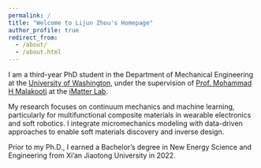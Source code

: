 ```yaml
---
permalink: /
title: "Welcome to Lijun Zhou's Homepage"
author_profile: true
redirect_from: 
  - /about/
  - /about.html
---
```


I am a third-year PhD student in the Department of Mechanical Engineering at the [University of Washington](https://www.washington.edu/), under the supervision of [Prof. Mohammad H Malakooti](https://www.me.washington.edu/facultyfinder/mohammad-malakooti) at the [iMatter Lab](https://sites.google.com/view/malakooti/research_1). 

My research focuses on continuum mechanics and machine learning, particularly for multifunctional composite materials in wearable electronics and soft robotics. I integrate micromechanics modeling with data-driven approaches to enable soft materials discovery and inverse design. 

Prior to my Ph.D., I earned a Bachelor’s degree in New Energy Science and Engineering from Xi’an Jiaotong University in 2022.
